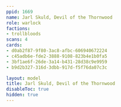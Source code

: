 ```yaml
---
ppid: 1669
name: Jarl Skuld, Devil of the Thornwood
role: warlock
factions:
- trollbloods
scans: 4
cards:
- d0ab2f87-9f80-3ac8-afbc-606940672224
- c45adb6e-fde2-3888-9108-823b4e1b0fa5
- 3bf1ae6f-26de-3a14-b431-28d38c9e9959
- b9d2b327-316d-3dbb-917d-f5f76da07c3c

layout: model
title: Jarl Skuld, Devil of the Thornwood
disableToc: true
hidden: true
---
```

